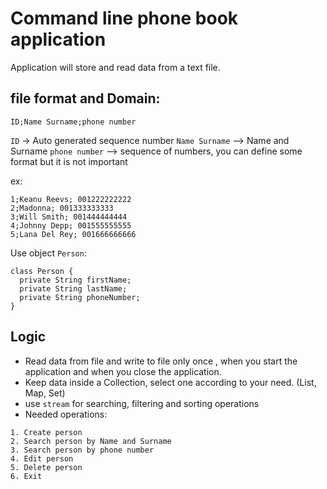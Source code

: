 # Command line phone book application

Application will store and read data from a text file. 
## file format and Domain: 
```ID;Name Surname;phone number```

`ID` -> Auto generated sequence number
`Name Surname` --> Name and Surname
`phone number` --> sequence of numbers, you can define some format but it is not important

ex:
```
1;Keanu Reevs; 001222222222
2;Madonna; 001333333333
3;Will Smith; 001444444444
4;Johnny Depp; 001555555555
5;Lana Del Rey; 001666666666
```

Use object `Person`: 
```
class Person {
  private String firstName;
  private String lastName;
  private String phoneNumber;
}
```

## Logic
* Read data from file and write to file only once , when you start the application and when you close the application. 
* Keep data inside a Collection, select one according to your need. (List, Map, Set)
* use `stream` for searching, filtering and sorting operations
* Needed operations: 
```
1. Create person
2. Search person by Name and Surname
3. Search person by phone number
4. Edit person
5. Delete person
6. Exit
```
